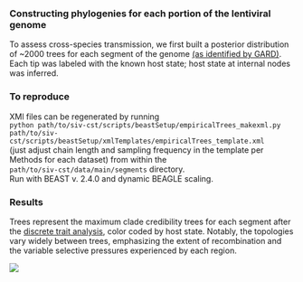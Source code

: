 ### Constructing phylogenies for each portion of the lentiviral genome  
To assess cross-species transmission, we first built a posterior distribution of ~2000 trees for each segment of the genome [(as identified by GARD)](../../../recombination/). Each tip was labeled with the known host state; host state at internal nodes was inferred.  
### To reproduce  
XMl files can be regenerated by running  
`python path/to/siv-cst/scripts/beastSetup/empiricalTrees_makexml.py path/to/siv-cst/scripts/beastSetup/xmlTemplates/empiricalTrees_template.xml`  
(just adjust chain length and sampling frequency in the template per Methods for each dataset) from within the  
`path/to/siv-cst/data/main/segments` directory.  
Run with BEAST v. 2.4.0 and dynamic BEAGLE scaling.  
  
### Results  
Trees represent the maximum clade credibility trees for each segment after the [discrete trait analysis](../discreteTraits/), color coded by host state. Notably, the topologies vary widely between trees, emphasizing the extent of recombination and the variable selective pressures experienced by each region.    
  
![](https://github.com/blab/siv-cst/blob/master/figures/png/FigS5.png)
  
